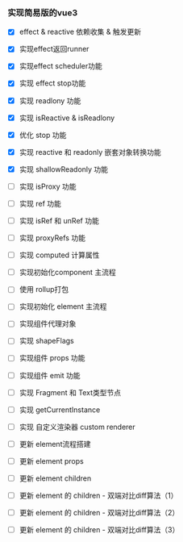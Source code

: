 ### 实现简易版的vue3

- [x] effect & reactive 依赖收集 & 触发更新
- [x] 实现effect返回runner
- [x] 实现effect scheduler功能
- [x] 实现 effect  stop功能
- [x] 实现 readlony 功能
- [x] 实现 isReactive & isReadlony
- [x] 优化 stop 功能
- [x] 实现 reactive 和 readonly 嵌套对象转换功能
- [x] 实现 shallowReadonly 功能
- [ ] 实现 isProxy 功能
- [ ] 实现 ref 功能
- [ ] 实现 isRef 和 unRef 功能
- [ ] 实现 proxyRefs 功能
- [ ] 实现 computed 计算属性
- [ ] 实现初始化component 主流程
- [ ] 使用 rollup打包
- [ ] 实现初始化 element 主流程
- [ ] 实现组件代理对象
- [ ] 实现 shapeFlags
- [ ] 实现组件 props 功能
- [ ] 实现组件 emit 功能
- [ ] 实现 Fragment 和 Text类型节点
- [ ] 实现 getCurrentInstance
- [ ] 实现 自定义渲染器 custom renderer
- [ ] 更新 element流程搭建
- [ ] 更新 element props
- [ ] 更新 element children
- [ ] 更新 element 的 children - 双端对比diff算法（1）
- [ ] 更新 element 的 children - 双端对比diff算法（2）
- [ ] 更新 element 的 children - 双端对比diff算法（3）
  
  